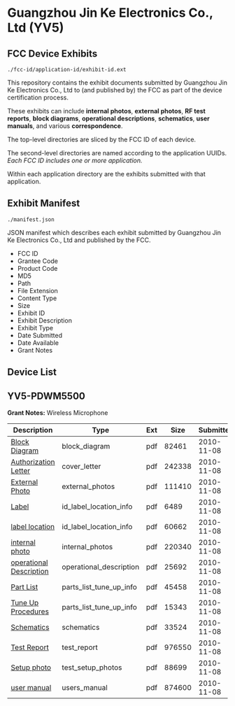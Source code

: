 # Guangzhou Jin Ke Electronics Co., Ltd (YV5)
## FCC Device Exhibits

```
./fcc-id/application-id/exhibit-id.ext
```

This repository contains the exhibit documents submitted by Guangzhou Jin Ke Electronics Co., Ltd to (and published by) the FCC as part of the device certification process.

These exhibits can include **internal photos**, **external photos**, **RF test reports**, **block diagrams**, **operational descriptions**, **schematics**, **user manuals**, and various **correspondence**.

The top-level directories are sliced by the FCC ID of each device.

The second-level directories are named according to the application UUIDs. *Each FCC ID includes one or more application.*

Within each application directory are the exhibits submitted with that application. 

## Exhibit Manifest

```
./manifest.json
```

JSON manifest which describes each exhibit submitted by Guangzhou Jin Ke Electronics Co., Ltd and published by the FCC.

- FCC ID
- Grantee Code
- Product Code
- MD5
- Path
- File Extension
- Content Type
- Size
- Exhibit ID
- Exhibit Description
- Exhibit Type
- Date Submitted
- Date Available
- Grant Notes

## Device List
## YV5-PDWM5500
**Grant Notes:** Wireless Microphone

| Description | Type | Ext | Size | Submitted | Available |
| ----------- | ---- | --- | ---- | --------- | --------- |
| [Block Diagram](YV5-PDWM5500/a24d2594a9978545f050e7d1a27315bd/1372800.pdf) | block_diagram | pdf | 82461 | 2010-11-08 | 2010-11-09 |
| [Authorization Letter](YV5-PDWM5500/a24d2594a9978545f050e7d1a27315bd/1372801.pdf) | cover_letter | pdf | 242338 | 2010-11-08 | 2010-11-09 |
| [External Photo](YV5-PDWM5500/a24d2594a9978545f050e7d1a27315bd/1372802.pdf) | external_photos | pdf | 111410 | 2010-11-08 | 2010-11-09 |
| [Label](YV5-PDWM5500/a24d2594a9978545f050e7d1a27315bd/1372803.pdf) | id_label_location_info | pdf | 6489 | 2010-11-08 | 2010-11-09 |
| [label location](YV5-PDWM5500/a24d2594a9978545f050e7d1a27315bd/1372804.pdf) | id_label_location_info | pdf | 60662 | 2010-11-08 | 2010-11-09 |
| [internal photo](YV5-PDWM5500/a24d2594a9978545f050e7d1a27315bd/1372805.pdf) | internal_photos | pdf | 220340 | 2010-11-08 | 2010-11-09 |
| [operational Description](YV5-PDWM5500/a24d2594a9978545f050e7d1a27315bd/1372806.pdf) | operational_description | pdf | 25692 | 2010-11-08 | 2010-11-09 |
| [Part List](YV5-PDWM5500/a24d2594a9978545f050e7d1a27315bd/1372811.pdf) | parts_list_tune_up_info | pdf | 45458 | 2010-11-08 | 2010-11-09 |
| [Tune Up Procedures](YV5-PDWM5500/a24d2594a9978545f050e7d1a27315bd/1372812.pdf) | parts_list_tune_up_info | pdf | 15343 | 2010-11-08 | 2010-11-09 |
| [Schematics](YV5-PDWM5500/a24d2594a9978545f050e7d1a27315bd/1372807.pdf) | schematics | pdf | 33524 | 2010-11-08 | 2010-11-09 |
| [Test Report](YV5-PDWM5500/a24d2594a9978545f050e7d1a27315bd/1372808.pdf) | test_report | pdf | 976550 | 2010-11-08 | 2010-11-09 |
| [Setup photo](YV5-PDWM5500/a24d2594a9978545f050e7d1a27315bd/1372809.pdf) | test_setup_photos | pdf | 88699 | 2010-11-08 | 2010-11-09 |
| [user manual](YV5-PDWM5500/a24d2594a9978545f050e7d1a27315bd/1372810.pdf) | users_manual | pdf | 874600 | 2010-11-08 | 2010-11-09 |
